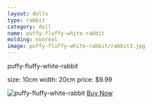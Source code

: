 ```yaml
---
layout: dolls
type: rabbit
category: doll
name: puffy-fluffy-white-rabbit
molding: nonreal
image: puffy-fluffy-white-rabbit/rabbit3.jpg
---
```


puffy-fluffy-white-rabbit

size: 10cm
width: 20cm
price: $9.99

![puffy-fluffy-white-rabbit](http://image.rakuten.co.jp/akanko/cabinet/01315949/img57510044.jpg)
     <a class="btn giga" href="{{site.baseurl}}/cart/">Buy Now</a>